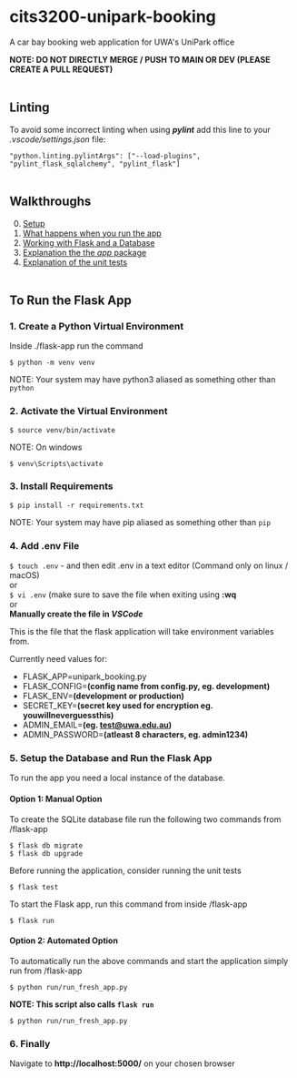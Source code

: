 # cits3200-unipark-booking
A car bay booking web application for UWA's UniPark office
<br>

**NOTE: DO NOT DIRECTLY MERGE / PUSH TO MAIN OR DEV (PLEASE CREATE A PULL REQUEST)**
<br><br>

## Linting
To avoid some incorrect linting when using ***pylint*** add this line to your _.vscode/settings.json_ file:

` "python.linting.pylintArgs": ["--load-plugins", "pylint_flask_sqlalchemy", "pylint_flask"] `
<br><br>

## Walkthroughs

0. [Setup](https://youtu.be/_bJY0cp90w4)
1. [What happens when you run the app](https://youtu.be/aZ9d8qhxnsc)
2. [Working with Flask and a Database](https://youtu.be/tXokeftmGkE)
3. [Explanation the the _app_ package](https://youtu.be/pCmkMkBuaEE)
4. [Explanation of the unit tests](https://youtu.be/NuK26NFPl1E)
<br><br>

## To Run the Flask App


### 1. Create a Python Virtual Environment
Inside ./flask-app run the command

`$ python -m venv venv`

NOTE: Your system may have python3 aliased as something other than `python`

### 2. Activate the Virtual Environment
`$ source venv/bin/activate`

NOTE: On windows

`$ venv\Scripts\activate`

### 3. Install Requirements
`$ pip install -r requirements.txt`

NOTE: Your system may have pip aliased as something other than `pip`

### 4. Add .env File
`$ touch .env` - and then edit .env in a text editor (Command only on linux / macOS)<br>
or<br>
`$ vi .env` (make sure to save the file when exiting using **:wq**<br> 
or<br>
**Manually create the file in _VSCode_**

This is the file that the flask application will take environment variables from.

Currently need values for:
- FLASK_APP=unipark_booking.py
- FLASK_CONFIG=**(config name from config.py, eg. development)**
- FLASK_ENV=**(development or production)**
- SECRET_KEY=**(secret key used for encryption eg. youwillneverguessthis)**
- ADMIN_EMAIL=**(eg. test@uwa.edu.au)**
- ADMIN_PASSWORD=**(atleast 8 characters, eg. admin1234)**

### 5. Setup the Database and Run the Flask App
To run the app you need a local instance of the database. 

#### Option 1: Manual Option
To create the SQLite database file run the following two commands from /flask-app

`$ flask db migrate`  
`$ flask db upgrade`  

Before running the application, consider running the unit tests

`$ flask test`

To start the Flask app, run this command from inside /flask-app

`$ flask run`

#### Option 2: Automated Option
To automatically run the above commands and start the application simply run from /flask-app

`$ python run/run_fresh_app.py`

**NOTE: This script also calls `flask run`**

`$ python run/run_fresh_app.py`


### 6. Finally
Navigate to **http://localhost:5000/** on your chosen browser

